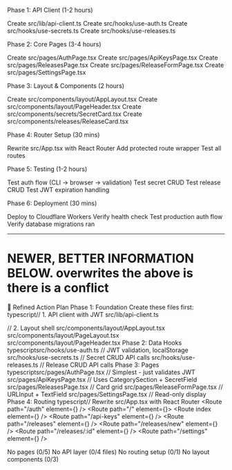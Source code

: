Phase 1: API Client (1-2 hours)

 Create src/lib/api-client.ts
 Create src/hooks/use-auth.ts
 Create src/hooks/use-secrets.ts
 Create src/hooks/use-releases.ts

Phase 2: Core Pages (3-4 hours)

 Create src/pages/AuthPage.tsx
 Create src/pages/ApiKeysPage.tsx
 Create src/pages/ReleasesPage.tsx
 Create src/pages/ReleaseFormPage.tsx
 Create src/pages/SettingsPage.tsx

Phase 3: Layout & Components (2 hours)

 Create src/components/layout/AppLayout.tsx
 Create src/components/layout/PageHeader.tsx
 Create src/components/secrets/SecretCard.tsx
 Create src/components/releases/ReleaseCard.tsx

Phase 4: Router Setup (30 mins)

 Rewrite src/App.tsx with React Router
 Add protected route wrapper
 Test all routes

Phase 5: Testing (1-2 hours)

 Test auth flow (CLI → browser → validation)
 Test secret CRUD
 Test release CRUD
 Test JWT expiration handling

Phase 6: Deployment (30 mins)

 Deploy to Cloudflare Workers
 Verify health check
 Test production auth flow
 Verify database migrations ran

---

# NEWER, BETTER INFORMATION BELOW. overwrites the above is there is a conflict

🎯 Refined Action Plan
Phase 1: Foundation
Create these files first:
typescript// 1. API client with JWT
src/lib/api-client.ts

// 2. Layout shell
src/components/layout/AppLayout.tsx
src/components/layout/PageLayout.tsx  
src/components/layout/PageHeader.tsx
Phase 2: Data Hooks
typescriptsrc/hooks/use-auth.ts      // JWT validation, localStorage
src/hooks/use-secrets.ts   // Secret CRUD API calls
src/hooks/use-releases.ts  // Release CRUD API calls
Phase 3: Pages
typescriptsrc/pages/AuthPage.tsx          // Simplest - just validates JWT
src/pages/ApiKeysPage.tsx       // Uses CategorySection + SecretField
src/pages/ReleasesPage.tsx      // Card grid
src/pages/ReleaseFormPage.tsx   // URLInput + TextField
src/pages/SettingsPage.tsx      // Read-only display
Phase 4: Routing
typescript// Rewrite src/App.tsx with React Router
<BrowserRouter>
  <Routes>
    <Route path="/auth" element={<AuthPage />} />
    <Route path="/" element={<ProtectedRoute />}>
      <Route index element={<Navigate to="/api-keys" />} />
      <Route path="/api-keys" element={<ApiKeysPage />} />
      <Route path="/releases" element={<ReleasesPage />} />
      <Route path="/releases/new" element={<ReleaseFormPage />} />
      <Route path="/releases/:id" element={<ReleaseFormPage />} />
      <Route path="/settings" element={<SettingsPage />} />
    </Route>
  </Routes>
</BrowserRouter>

No pages (0/5)
No API layer (0/4 files)
No routing setup (0/1)
No layout components (0/3)

